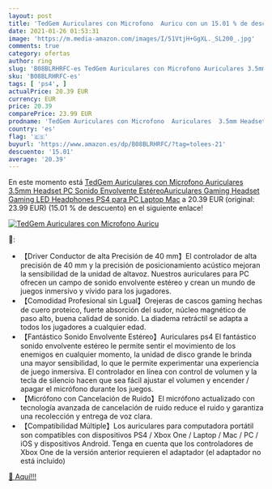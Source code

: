```yaml
---
layout: post
title: 'TedGem Auriculares con Microfono  Auricu con un 15.01 % de descuento'
date: 2021-01-26 01:53:31
image: 'https://m.media-amazon.com/images/I/51VtjH+GgXL._SL200_.jpg'
comments: true
category: ofertas
author: ring
slug: 'B08BLRHRFC-es TedGem Auriculares con Microfono Auriculares 3.5mm Headset...'
sku: 'B08BLRHRFC-es'
tags: [ 'ps4', ]
actualPrice: 20.39 EUR
currency: EUR
price: 20.39
comparePrice: 23.99 EUR
prodname: 'TedGem Auriculares con Microfono  Auriculares  3.5mm Headset PC  Sonido Envolvente EstéreoAuriculares Gaming  Headset Gaming  LED Headphones PS4 para PC Laptop Mac'
country: 'es'
flag: '🇪🇸'
buyurl: 'https://www.amazon.es/dp/B08BLRHRFC/?tag=tolees-21'
descuento: '15.01'
average: '20.39'
---
```


En este momento está [TedGem Auriculares con Microfono  Auriculares  3.5mm Headset PC  Sonido Envolvente EstéreoAuriculares Gaming  Headset Gaming  LED Headphones PS4 para PC Laptop Mac](https://www.amazon.es/dp/B08BLRHRFC/?tag=tolees-21) a 20.39 EUR (original: 23.99 EUR) (15.01 %  de descuento) en el siguiente enlace!

[![TedGem Auriculares con Microfono  Auricu](https://m.media-amazon.com/images/I/51VtjH+GgXL._SL200_.jpg)](https://www.amazon.es/dp/B08BLRHRFC/?tag=tolees-21)

🔎:

- 【Driver Conductor de alta Precisión de 40 mm】El controlador de alta precisión de 40 mm y la precisión de posicionamiento acústico mejoran la sensibilidad de la unidad de altavoz. Nuestros auriculares para PC ofrecen un campo de sonido envolvente estéreo y crean un mundo de juegos inmersivo y vívido para los jugadores.
- 【Comodidad Profesional sin Lgual】Orejeras de cascos gaming hechas de cuero proteico, fuerte absorción del sudor, núcleo magnético de paso alto, buena calidad de sonido. La diadema retráctil se adapta a todos los jugadores a cualquier edad.
- 【Fantástico Sonido Envolvente Estéreo】Auriculares ps4 El fantástico sonido envolvente estéreo le permite sentir el movimiento de los enemigos en cualquier momento, la unidad de disco grande le brinda una mayor sensibilidad, lo que le permite experimentar una experiencia de juego inmersiva. El controlador en línea con control de volumen y la tecla de silencio hacen que sea fácil ajustar el volumen y encender / apagar el micrófono durante los juegos.
- 【Micrófono con Cancelación de Ruido】El micrófono actualizado con tecnología avanzada de cancelación de ruido reduce el ruido y garantiza una recolección y entrega de voz clara.
- 【Compatibilidad Múltiple】Los auriculares para computadora portátil son compatibles con dispositivos PS4 / Xbox One / Laptop / Mac / PC / iOS y dispositivos Android. Tenga en cuenta que los controladores de Xbox One de la versión anterior requieren el adaptador (el adaptador no está incluido)

[🛒 Aquí!!!](https://www.amazon.es/dp/B08BLRHRFC/?tag=tolees-21)
